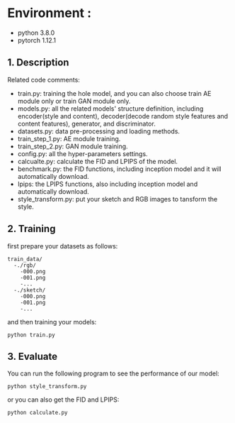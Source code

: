 # Environment :
- python 3.8.0
- pytorch 1.12.1

## 1. Description
Related code comments:

* train.py: training the hole model, and you can also choose train AE module only or train GAN module only.
* models.py: all the related models' structure definition, including encoder(style and content), decoder(decode random style features and content features), generator, and discriminator.
* datasets.py: data pre-processing and loading methods.
* train_step_1.py: AE module training.
* train_step_2.py: GAN module training.
* config.py: all the hyper-parameters settings.
* calcualte.py: calculate the FID and LPIPS of the model.
* benchmark.py: the FID functions, including inception model and it will automatically download.
* lpips: the LPIPS functions, also including inception model and automatically download.
* style_transform.py: put your sketch and RGB images to tansform the style.


## 2. Training

first prepare your datasets as follows:

```
train_data/
  -./rgb/
    -000.png
    -001.png
    -...
  -./sketch/
    -000.png
    -001.png
    -...
```

and then training your models:

```
python train.py 
```

## 3. Evaluate

You can run the following program to see the performance of our model:

```
python style_transform.py 
```

or you can also get the FID and LPIPS:

```
python calculate.py 
```
